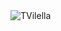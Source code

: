 <img src="https://github-readme-stats.vercel.app/api?username=TVilella&show_icons=true&theme=gotham" alt="TVilella" />
